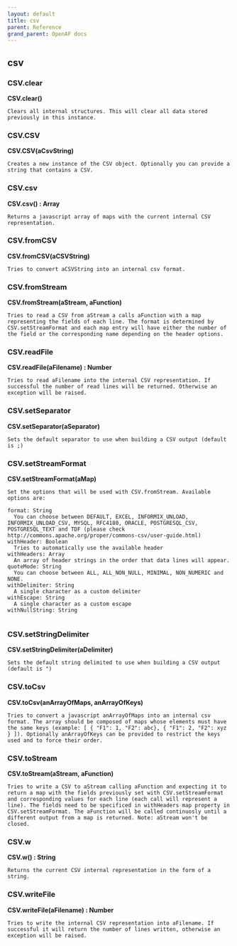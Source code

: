 ```yaml
---
layout: default
title: csv
parent: Reference
grand_parent: OpenAF docs
---
```



## csv

### CSV.clear

__CSV.clear()__

````
Clears all internal structures. This will clear all data stored previously in this instance.
````
### CSV.CSV

__CSV.CSV(aCsvString)__

````
Creates a new instance of the CSV object. Optionally you can provide a string that contains a CSV.
````
### CSV.csv

__CSV.csv() : Array__

````
Returns a javascript array of maps with the current internal CSV representation.
````
### CSV.fromCSV

__CSV.fromCSV(aCSVString)__

````
Tries to convert aCSVString into an internal csv format.
````
### CSV.fromStream

__CSV.fromStream(aStream, aFunction)__

````
Tries to read a CSV from aStream a calls aFunction with a map representing the fields of each line. The format is determined by CSV.setStreamFormat and each map entry will have either the number of the field or the corresponding name depending on the header options.
````
### CSV.readFile

__CSV.readFile(aFilename) : Number__

````
Tries to read aFilename into the internal CSV representation. If successful the number of read lines will be returned. Otherwise an exception will be raised.
````
### CSV.setSeparator

__CSV.setSeparator(aSeparator)__

````
Sets the default separator to use when building a CSV output (default is ;)
````
### CSV.setStreamFormat

__CSV.setStreamFormat(aMap)__

````
Set the options that will be used with CSV.fromStream. Available options are:

format: String
  You can choose between DEFAULT, EXCEL, INFORMIX_UNLOAD, INFORMIX_UNLOAD_CSV, MYSQL, RFC4180, ORACLE, POSTGRESQL_CSV, POSTGRESQL_TEXT and TDF (please check http://commons.apache.org/proper/commons-csv/user-guide.html)
withHeader: Boolean
  Tries to automatically use the available header
withHeaders: Array
  An array of header strings in the order that data lines will appear.
quoteMode: String
  You can choose between ALL, ALL_NON_NULL, MINIMAL, NON_NUMERIC and NONE.
withDelimiter: String
  A single character as a custom delimiter
withEscape: String
  A single character as a custom escape
withNullString: String


````
### CSV.setStringDelimiter

__CSV.setStringDelimiter(aDelimiter)__

````
Sets the default string delimited to use when building a CSV output (default is ")
````
### CSV.toCsv

__CSV.toCsv(anArrayOfMaps, anArrayOfKeys)__

````
Tries to convert a javascript anArrayOfMaps into an internal csv format. The array should be composed of maps whose elements must have the same keys (example: [ { "F1": 1, "F2": abc}, { "F1": 2, "F2": xyz } ]). Optionally anArrayOfKeys can be provided to restrict the keys used and to force their order.
````
### CSV.toStream

__CSV.toStream(aStream, aFunction)__

````
Tries to write a CSV to aStream calling aFunction and expecting it to return a map with the fields previously set with CSV.setStreamFormat and corresponding values for each line (each call will represent a line). The fields need to be specificed in withHeaders map property in CSV.setStreamFormat. The aFunction will be called continuosly until a different output from a map is returned. Note: aStream won't be closed.
````
### CSV.w

__CSV.w() : String__

````
Returns the current CSV internal representation in the form of a string.
````
### CSV.writeFile

__CSV.writeFile(aFilename) : Number__

````
Tries to write the internal CSV representation into aFilename. If successful it will return the number of lines written, otherwise an exception will be raised.
````
